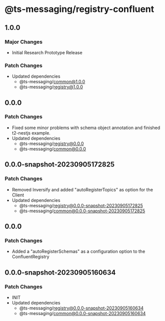 # @ts-messaging/registry-confluent

## 1.0.0

### Major Changes

- Initial Research Prototype Release

### Patch Changes

- Updated dependencies
  - @ts-messaging/common@1.0.0
  - @ts-messaging/registry@1.0.0

## 0.0.0

### Patch Changes

- Fixed some minor problems with schema object annotation and finished t2-nestjs example.
- Updated dependencies
  - @ts-messaging/registry@0.0.0
  - @ts-messaging/common@0.0.0

## 0.0.0-snapshot-20230905172825

### Patch Changes

- Removed Inversify and added "autoRegisterTopics" as option for the Client
- Updated dependencies
  - @ts-messaging/registry@0.0.0-snapshot-20230905172825
  - @ts-messaging/common@0.0.0-snapshot-20230905172825

## 0.0.0

### Patch Changes

- Added a "autoRegisterSchemas" as a configuration option to the ConfluentRegistry

## 0.0.0-snapshot-20230905160634

### Patch Changes

- INIT
- Updated dependencies
  - @ts-messaging/registry@0.0.0-snapshot-20230905160634
  - @ts-messaging/common@0.0.0-snapshot-20230905160634
